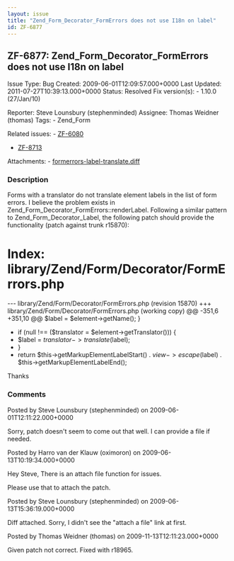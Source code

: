 ```yaml
---
layout: issue
title: "Zend_Form_Decorator_FormErrors does not use I18n on label"
id: ZF-6877
---
```


ZF-6877: Zend\_Form\_Decorator\_FormErrors does not use I18n on label
---------------------------------------------------------------------

 Issue Type: Bug Created: 2009-06-01T12:09:57.000+0000 Last Updated: 2011-07-27T10:39:13.000+0000 Status: Resolved Fix version(s): - 1.10.0 (27/Jan/10)
 
 Reporter:  Steve Lounsbury (stephenminded)  Assignee:  Thomas Weidner (thomas)  Tags: - Zend\_Form
 
 Related issues: - [ZF-6080](/issues/browse/ZF-6080)
- [ZF-8713](/issues/browse/ZF-8713)
 
 Attachments: - [formerrors-label-translate.diff](/issues/secure/attachment/12010/formerrors-label-translate.diff)
 
### Description

Forms with a translator do not translate element labels in the list of form errors. I believe the problem exists in Zend\_Form\_Decorator\_FormErrors::renderLabel. Following a similar pattern to Zend\_Form\_Decorator\_Label, the following patch should provide the functionality (patch against trunk r15870):

Index: library/Zend/Form/Decorator/FormErrors.php
=================================================

--- library/Zend/Form/Decorator/FormErrors.php (revision 15870) +++ library/Zend/Form/Decorator/FormErrors.php (working copy) @@ -351,6 +351,10 @@ $label = $element->getName(); }

- if (null !== ($translator = $element->getTranslator())) {
- $label = $translator->translate($label);
- }
- return $this->getMarkupElementLabelStart() . $view->escape($label) . $this->getMarkupElementLabelEnd();

Thanks

 

 

### Comments

Posted by Steve Lounsbury (stephenminded) on 2009-06-01T12:11:22.000+0000

Sorry, patch doesn't seem to come out that well. I can provide a file if needed.

 

 

Posted by Harro van der Klauw (oximoron) on 2009-06-13T10:19:34.000+0000

Hey Steve, There is an attach file function for issues.

Please use that to attach the patch.

 

 

Posted by Steve Lounsbury (stephenminded) on 2009-06-13T15:36:19.000+0000

Diff attached. Sorry, I didn't see the "attach a file" link at first.

 

 

Posted by Thomas Weidner (thomas) on 2009-11-13T12:11:23.000+0000

Given patch not correct. Fixed with r18965.

 

 